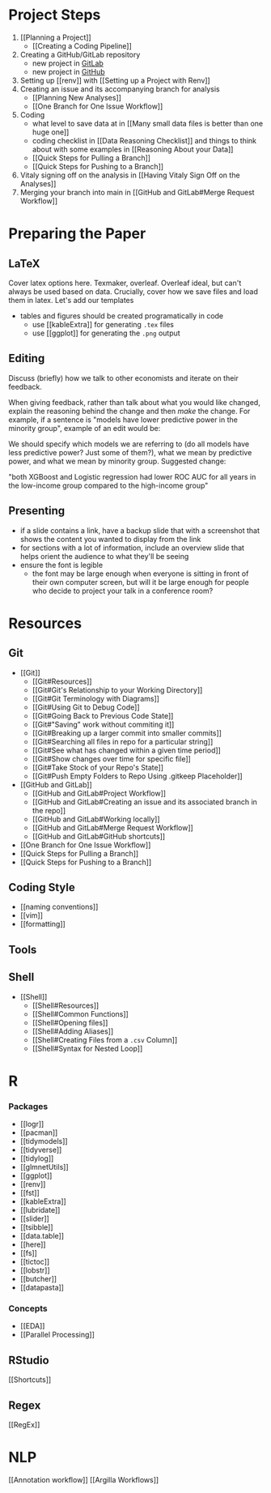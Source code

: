 # Project Steps
1. [[Planning a Project]] 
	- [[Creating a Coding Pipeline]]
2. Creating a GitHub/GitLab repository
	- new project in [GitLab](https://docs.gitlab.com/ee/user/project/)
	- new project in [GitHub](https://docs.github.com/en/issues/organizing-your-work-with-project-boards/managing-project-boards/creating-a-project-board)
3. Setting up [[renv]] with [[Setting up a Project with Renv]]
4. Creating an issue and its accompanying branch for analysis
	- [[Planning New Analyses]]
	- [[One Branch for One Issue Workflow]]
5. Coding
	- what level to save data at in [[Many small data files is better than one huge one]]
	- coding checklist in [[Data Reasoning Checklist]] and things to think about with some examples in [[Reasoning About your Data]] 
	- [[Quick Steps for Pulling a Branch]] 
	- [[Quick Steps for Pushing to a Branch]] 
6. Vitaly signing off on the analysis in [[Having Vitaly Sign Off on the Analyses]]
7. Merging your branch into main in [[GitHub and GitLab#Merge Request Workflow]]

# Preparing the Paper

## LaTeX 
Cover latex options here. Texmaker, overleaf. Overleaf ideal, but can't always be used based on data.  Crucially, cover how we save files and load them in latex. Let's add our templates

- tables and figures should be created programatically in code
	- use [[kableExtra]] for generating `.tex` files
	- use [[ggplot]] for generating the `.png` output

## Editing
Discuss (briefly) how we talk to other economists and iterate on their feedback.  

When giving feedback, rather than talk about what you would like changed, explain the reasoning behind the change and then *make* the change. For example, if a sentence is "models have lower predictive power in the minority group", example of an edit would be:

We should specify which models we are referring to (do all models have less predictive power? Just some of them?), what we mean by predictive power, and what we mean by minority group. Suggested change:

"both XGBoost and Logistic regression had lower ROC AUC for all years in the low-income group compared to the high-income group"

## Presenting
- if a slide contains a link, have a backup slide that with a screenshot that shows the content you wanted to display from the link
- for sections with a lot of information, include an overview slide that helps orient the audience to what they'll be seeing
- ensure the font is legible
	- the font may be large enough when everyone is sitting in front of their own computer screen, but will it be large enough for people who decide to project your talk in a conference room?

# Resources

## Git
- [[Git]]
	- [[Git#Resources]]
	- [[Git#Git's Relationship to your Working Directory]]
	- [[Git#Git Terminology with Diagrams]]
	- [[Git#Using Git to Debug Code]]
	- [[Git#Going Back to Previous Code State]]
	- [[Git#"Saving" work without commiting it]]
	- [[Git#Breaking up a larger commit into smaller commits]]
	- [[Git#Searching all files in repo for a particular string]]
	- [[Git#See what has changed within a given time period]]
	- [[Git#Show changes over time for specific file]]
	- [[Git#Take Stock of your Repo's State]]
	- [[Git#Push Empty Folders to Repo Using .gitkeep Placeholder]]
- [[GitHub and GitLab]]
	- [[GitHub and GitLab#Project Workflow]]
	- [[GitHub and GitLab#Creating an issue and its associated branch in the repo]]
	- [[GitHub and GitLab#Working locally]]
	- [[GitHub and GitLab#Merge Request Workflow]]
	- [[GitHub and GitLab#GitHub shortcuts]]
- [[One Branch for One Issue Workflow]]
- [[Quick Steps for Pulling a Branch]]
- [[Quick Steps for Pushing to a Branch]]

## Coding Style
- [[naming conventions]]
- [[vim]]
- [[formatting]]

## Tools 

## Shell 
- [[Shell]]
	- [[Shell#Resources]]
	- [[Shell#Common Functions]]
	- [[Shell#Opening files]]
	- [[Shell#Adding Aliases]]
	- [[Shell#Creating Files from a `.csv` Column]]
	- [[Shell#Syntax for Nested Loop]]

# R

### Packages
- [[logr]]
- [[pacman]]
- [[tidymodels]]
- [[tidyverse]]
- [[tidylog]]
- [[glmnetUtils]]
- [[ggplot]]
- [[renv]]
- [[fst]]
- [[kableExtra]]
- [[lubridate]]
- [[slider]]
- [[tsibble]]
- [[data.table]]
- [[here]]
- [[fs]]
- [[tictoc]]
- [[lobstr]]
- [[butcher]]
- [[datapasta]]

### Concepts
- [[EDA]]
- [[Parallel Processing]]

## RStudio
[[Shortcuts]]

## Regex
[[RegEx]]

# NLP
[[Annotation workflow]]
[[Argilla Workflows]]
























